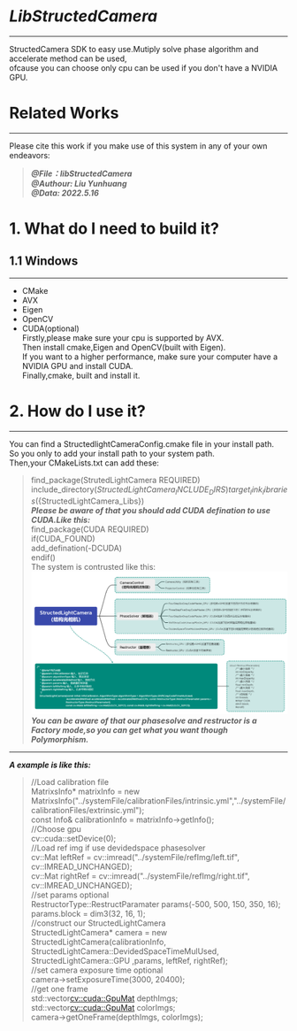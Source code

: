 # ***LibStructedCamera***
***
StructedCamera SDK to easy use.Mutiply solve phase algorithm and accelerate method can be used,  
ofcause you can choose only cpu can be used if you don't have a NVIDIA GPU.  
# Related Works
***
Please cite this work if you make use of this system in any of your own endeavors:  
> ***@File：libStructedCamera***  
> ***@Authour: Liu Yunhuang***  
> ***@Data: 2022.5.16***  
# 1. What do I need to build it?  
## 1.1 Windows  
***
- CMake  
- AVX  
- Eigen  
- OpenCV  
- CUDA(optional)  
Firstly,please make sure your cpu is supported by AVX.  
Then install cmake,Eigen and OpenCV(built with Eigen).  
If you want to a higher performance, make sure your computer have a NVIDIA GPU and install CUDA.  
Finally,cmake, built and install it.  
# 2. How do I use it?  
***
You can find a StructedlightCameraConfig.cmake file in your install path.  
So you only to add your install path to your system path.  
Then,your CMakeLists.txt can add these:  
> find_package(StrutedLightCamera REQUIRED)  
> include_directory(${StructedLightCamera_INCLUDE_DIRS})  
> target_link_libraries(${StructedLightCamera_Libs})  
***Please be aware of that you should add CUDA defination to use CUDA.Like this:***  
> find_package(CUDA REQUIRED)  
> if(CUDA_FOUND)  
> add_defination(-DCUDA)  
> endif()  
The system is contrusted like this:  
![StructedLightCamera System](./StructedLightCamera.png)  
***You can be aware of that our phasesolve and restructor is a Factory mode,so you can get what you want though  
Polymorphism.***  
***  
***A example is like this:***  
> //Load calibration file  
> MatrixsInfo* matrixInfo = new MatrixsInfo("../systemFile/calibrationFiles/intrinsic.yml","../systemFile/  calibrationFiles/extrinsic.yml");  
> const Info& calibrationInfo = matrixInfo->getInfo();  
> //Choose gpu  
> cv::cuda::setDevice(0);  
> //Load ref img if use devidedspace phasesolver  
> cv::Mat leftRef = cv::imread("../systemFile/refImg/left.tif", cv::IMREAD_UNCHANGED);  
> cv::Mat rightRef = cv::imread("../systemFile/refImg/right.tif", cv::IMREAD_UNCHANGED);  
> //set params optional  
> RestructorType::RestructParamater params(-500, 500, 150, 350, 16);  
> params.block = dim3(32, 16, 1);  
> //construct our StructedLightCamera  
> StructedLightCamera* camera = new StructedLightCamera(calibrationInfo, StructedLightCamera::DevidedSpaceTimeMulUsed, StructedLightCamera::GPU ,params, leftRef, rightRef);  
> //set camera exposure time optional  
> camera->setExposureTime(3000, 20400);  
> //get one frame  
> std::vector<cv::cuda::GpuMat> depthImgs;  
> std::vector<cv::cuda::GpuMat> colorImgs;  
> camera->getOneFrame(depthImgs, colorImgs);  


